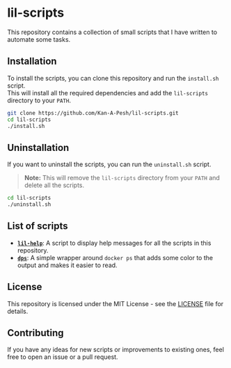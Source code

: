 # lil-scripts

This repository contains a collection of small scripts that I have written to automate some tasks.

## Installation

To install the scripts, you can clone this repository and run the `install.sh` script.\
This will install all the required dependencies and add the `lil-scripts` directory to your `PATH`.

```bash
git clone https://github.com/Kan-A-Pesh/lil-scripts.git
cd lil-scripts
./install.sh
```

## Uninstallation

If you want to uninstall the scripts, you can run the `uninstall.sh` script.

> **Note:** This will remove the `lil-scripts` directory from your `PATH` and delete all the scripts.

```bash
cd lil-scripts
./uninstall.sh
```

## List of scripts

-   [**`lil-help`**](lil-help): A script to display help messages for all the scripts in this repository.
-   [**`dps`**](dps): A simple wrapper around `docker ps` that adds some color to the output and makes it easier to read.

## License

This repository is licensed under the MIT License - see the [LICENSE](LICENSE) file for details.

## Contributing

If you have any ideas for new scripts or improvements to existing ones, feel free to open an issue or a pull request.
